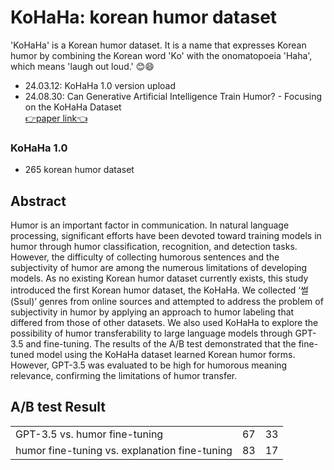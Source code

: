# KoHaHa: korean humor dataset
'KoHaHa' is a Korean humor dataset. It is a name that expresses Korean humor by combining the Korean word 'Ko' with the onomatopoeia 'Haha', which means 'laugh out loud.'  :blush::smile:

* 24.03.12: KoHaHa 1.0 version upload
* 24.08.30: Can Generative Artificial Intelligence Train Humor? - Focusing on the KoHaHa Dataset   
            [👉paper link👈](https://kiss.kstudy.com/Detail/Ar?key=4113479)   
### KoHaHa 1.0
* 265 korean humor dataset

## Abstract
Humor is an important factor in communication. In natural language processing, significant efforts have been devoted toward training models in humor through humor classification, recognition, and detection tasks. However, the difficulty of collecting humorous sentences and the subjectivity of humor are among the numerous limitations of developing models. As no existing Korean humor dataset currently exists, this study introduced the first Korean humor dataset, the KoHaHa. We collected ‘썰(Ssul)’ genres from online sources and attempted to address the problem of subjectivity in humor by applying an approach to humor labeling that differed from those of other datasets. We also used KoHaHa to explore the possibility of humor transferability to large language models through GPT-3.5 and fine-tuning. The results of the A/B test demonstrated that the fine-tuned model using the KoHaHa dataset learned Korean humor forms. However, GPT-3.5 was evaluated to be high for humorous meaning relevance, confirming the limitations of humor transfer.

## A/B test Result
||||
|------|---|---|
|GPT-3.5 vs. humor fine-tuning|67|33|
|humor fine-tuning vs. explanation fine-tuning|83|17|